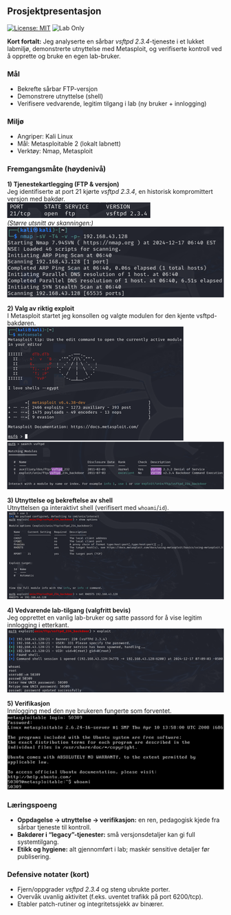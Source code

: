 ## Prosjektpresentasjon

[![License: MIT](https://img.shields.io/badge/License-MIT-yellow.svg)](LICENSE)
![Lab Only](https://img.shields.io/badge/Scope-Lab%20Only-blue)


**Kort fortalt:** Jeg analyserte en sårbar *vsftpd 2.3.4*-tjeneste i et lukket labmiljø, demonstrerte utnyttelse med Metasploit, og verifiserte kontroll ved å opprette og bruke en egen lab-bruker.

### Mål
- Bekrefte sårbar FTP-versjon
- Demonstrere utnyttelse (shell)
- Verifisere vedvarende, legitim tilgang i lab (ny bruker + innlogging)

### Miljø
- Angriper: Kali Linux  
- Mål: Metasploitable 2 (lokalt labnett)  
- Verktøy: Nmap, Metasploit

### Fremgangsmåte (høydenivå)
**1) Tjenestekartlegging (FTP & versjon)**  
Jeg identifiserte at port 21 kjørte *vsftpd 2.3.4*, en historisk kompromittert versjon med bakdør.  
![Nmap FTP-versjon](images/nmap-ftp-version.png)  
*(Større utsnitt av skanningen:)*  
![Nmap full](images/nmap-ftp-version-large.png)

**2) Valg av riktig exploit**  
I Metasploit startet jeg konsollen og valgte modulen for den kjente vsftpd-bakdøren.  
![msfconsole banner](images/msfconsole-banner.png)  
![msf search vsftpd](images/msf-search-vsftpd.png)

**3) Utnyttelse og bekreftelse av shell**  
Utnyttelsen ga interaktivt shell (verifisert med `whoami`/`id`).  
![Metasploit shell](images/msf-session.png)

**4) Vedvarende lab-tilgang (valgfritt bevis)**  
Jeg opprettet en vanlig lab-bruker og satte passord for å vise legitim innlogging i etterkant.  
![adduser](images/adduser.png)

**5) Verifikasjon**  
Innlogging med den nye brukeren fungerte som forventet.  
![Innlogging ny bruker](images/login-new-user.png)

### Læringspoeng
- **Oppdagelse → utnyttelse → verifikasjon:** en ren, pedagogisk kjede fra sårbar tjeneste til kontroll.  
- **Bakdører i “legacy”-tjenester:** små versjonsdetaljer kan gi full systemtilgang.  
- **Etikk og hygiene:** alt gjennomført i lab; maskér sensitive detaljer før publisering.

### Defensive notater (kort)
- Fjern/oppgrader *vsftpd 2.3.4* og steng ubrukte porter.  
- Overvåk uvanlig aktivitet (f.eks. uventet trafikk på port 6200/tcp).  
- Etabler patch-rutiner og integritetssjekk av binærer.
